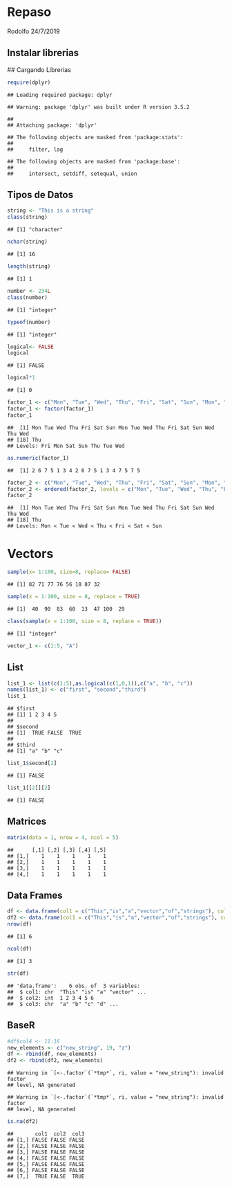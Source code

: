 Repaso
================
Rodolfo
24/7/2019

Instalar librerias
------------------

\#\# Cargando Librerias

``` r
require(dplyr)
```

    ## Loading required package: dplyr

    ## Warning: package 'dplyr' was built under R version 3.5.2

    ## 
    ## Attaching package: 'dplyr'

    ## The following objects are masked from 'package:stats':
    ## 
    ##     filter, lag

    ## The following objects are masked from 'package:base':
    ## 
    ##     intersect, setdiff, setequal, union

Tipos de Datos
--------------

``` r
string <- "This is a string"
class(string)
```

    ## [1] "character"

``` r
nchar(string)
```

    ## [1] 16

``` r
length(string)
```

    ## [1] 1

``` r
number <- 234L
class(number)
```

    ## [1] "integer"

``` r
typeof(number)
```

    ## [1] "integer"

``` r
logical<- FALSE
logical
```

    ## [1] FALSE

``` r
logical*1
```

    ## [1] 0

``` r
factor_1 <- c("Mon", "Tue", "Wed", "Thu", "Fri", "Sat", "Sun", "Mon", "Tue", "Wed", "Thu", "Fri", "Sat", "Sun", "Wed", "Thu", "Wed", "Thu")
factor_1 <- factor(factor_1)
factor_1
```

    ##  [1] Mon Tue Wed Thu Fri Sat Sun Mon Tue Wed Thu Fri Sat Sun Wed Thu Wed
    ## [18] Thu
    ## Levels: Fri Mon Sat Sun Thu Tue Wed

``` r
as.numeric(factor_1)
```

    ##  [1] 2 6 7 5 1 3 4 2 6 7 5 1 3 4 7 5 7 5

``` r
factor_2 <- c("Mon", "Tue", "Wed", "Thu", "Fri", "Sat", "Sun", "Mon", "Tue", "Wed", "Thu", "Fri", "Sat", "Sun", "Wed", "Thu", "Wed", "Thu")
factor_2 <- ordered(factor_2, levels = c("Mon", "Tue", "Wed", "Thu", "Fri", "Sat", "Sun"))
factor_2
```

    ##  [1] Mon Tue Wed Thu Fri Sat Sun Mon Tue Wed Thu Fri Sat Sun Wed Thu Wed
    ## [18] Thu
    ## Levels: Mon < Tue < Wed < Thu < Fri < Sat < Sun

Vectors
=======

``` r
sample(x= 1:100, size=8, replace= FALSE)
```

    ## [1] 82 71 77 76 56 18 87 32

``` r
sample(x = 1:100, size = 8, replace = TRUE)
```

    ## [1]  40  90  83  60  13  47 100  29

``` r
class(sample(x = 1:100, size = 8, replace = TRUE))
```

    ## [1] "integer"

``` r
vector_1 <- c(1:5, "A")
```

List
----

``` r
list_1 <- list(c(1:5),as.logical(c(1,0,1)),c("a", "b", "c"))
names(list_1) <- c("first", "second","third")
list_1
```

    ## $first
    ## [1] 1 2 3 4 5
    ## 
    ## $second
    ## [1]  TRUE FALSE  TRUE
    ## 
    ## $third
    ## [1] "a" "b" "c"

``` r
list_1$second[2]
```

    ## [1] FALSE

``` r
list_1[[2]][2]
```

    ## [1] FALSE

Matrices
--------

``` r
matrix(data = 1, nrow = 4, ncol = 5)
```

    ##      [,1] [,2] [,3] [,4] [,5]
    ## [1,]    1    1    1    1    1
    ## [2,]    1    1    1    1    1
    ## [3,]    1    1    1    1    1
    ## [4,]    1    1    1    1    1

Data Frames
-----------

``` r
df <- data.frame(col1 = c("This","is","a","vector","of","strings"), col2 = 1:6, col3 = letters[1:6], stringsAsFactors = FALSE)
df2 <- data.frame(col1 = c("This","is","a","vector","of","strings"), col2 = 1:6, col3 = letters[1:6], stringsAsFactors = TRUE)
nrow(df)
```

    ## [1] 6

``` r
ncol(df)
```

    ## [1] 3

``` r
str(df)
```

    ## 'data.frame':    6 obs. of  3 variables:
    ##  $ col1: chr  "This" "is" "a" "vector" ...
    ##  $ col2: int  1 2 3 4 5 6
    ##  $ col3: chr  "a" "b" "c" "d" ...

BaseR
-----

``` r
#df$col4 <- 11:16
new_elements <- c("new_string", 19, "z")
df <- rbind(df, new_elements)
df2 <- rbind(df2, new_elements)
```

    ## Warning in `[<-.factor`(`*tmp*`, ri, value = "new_string"): invalid factor
    ## level, NA generated

    ## Warning in `[<-.factor`(`*tmp*`, ri, value = "new_string"): invalid factor
    ## level, NA generated

``` r
is.na(df2)
```

    ##       col1  col2  col3
    ## [1,] FALSE FALSE FALSE
    ## [2,] FALSE FALSE FALSE
    ## [3,] FALSE FALSE FALSE
    ## [4,] FALSE FALSE FALSE
    ## [5,] FALSE FALSE FALSE
    ## [6,] FALSE FALSE FALSE
    ## [7,]  TRUE FALSE  TRUE
